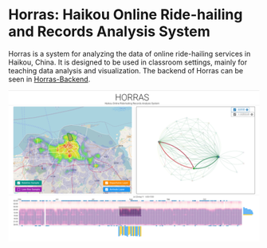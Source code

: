 # Horras: Haikou Online Ride-hailing and Records Analysis System

Horras is a system for analyzing the data of online ride-hailing services in Haikou, China. It is designed to be used in classroom settings, mainly for teaching data analysis and visualization. The backend of Horras can be seen in [Horras-Backend](https://github.com/yanglinshu/horras-backend).

![](/media/preview.png)
